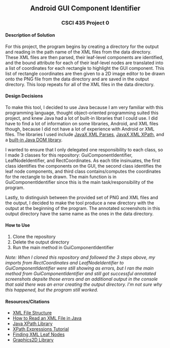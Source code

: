 <h2 style="text-align:center">Android GUI Component Identifier</h2>
<h3 style="text-align:center">CSCI 435 Project 0</h3>

<h4>Description of Solution</h4>

<p>For this project, the program begins by creating a directory for the output and reading in the path name of the XML files from the data directory. These XML files are then parsed, their leaf-level components are identified, and the bound attribute for each of their leaf-level nodes are translated into a list of coordinates for each rectangle to highlight the GUI component. This list of rectangle coordinates are then given to a 2D image editor to be drawn onto the PNG file from the data directory and are saved in the output directory. This loop repeats for all of the XML files in the data directory.</p>

<h4>Design Decisions</h4>

<p>To make this tool, I decided to use Java because I am very familiar with this programming language, thought object-oriented programming suited this project, and knew Java had a lot of built-in libraries that I could use. I did have to find a lot of information on some libraries, Android, and XML files though, because I did not have a lot of experience with Android or XML files. The libraries I used include <a href="https://docs.oracle.com/javase/8/docs/api/index.html?javax/xml/parsers/package-summary.html">JavaX XML Parses</a>, <a href="https://docs.oracle.com/javase/7/docs/api/javax/xml/xpath/package-summary.html">JavaX XML XPath</a>, and a <a href="https://docs.oracle.com/javase/8/docs/api/index.html?org/w3c/dom/package-summary.html">built-in Java DOM library</a>.</p> 

<p>I wanted to ensure that I only delegated one responsibility to each class, so I made 3 classes for this repository: GuiComponentIdentifier, LeafNodeIdentifier, and RectCoordinates. As each title insinuates, the first class identifies the components on the GUI, the second class identifies the leaf node components, and third class contains/computes the coordinates for the rectangle to be drawn. The main function is in GuiComponentIdentifier since this is the main task/responsibility of the program.</p>

<p>Lastly, to distinguish between the provided set of PNG and XML files and the output, I decided to make the tool produce a new directory with the output at the beginning of the program. The annotated screenshots in this output directory have the same name as the ones in the data directory.</p>

<h4>How to Use</h4>

<ol>
<li>Clone the repository</li>
<li>Delete the output directory</li>
<li>Run the main method in GuiComponentIdentifier</li>
</ol>

<p><em>Note: When I cloned this repository and followed the 3 steps above, my imports from RectCoordinates and LeafNodeIdentifier to GuiComponentIdentifier were still showing as errors, but I ran the main method from GuiComponentIdentifier and still got successful annotated screenshots depsite those errors and an additional output in the console that said there was an error creating the output directory. I'm not sure why this happened, but the program still worked.</em></p>

<h4>Resources/Citations</h4>

<ul>
<li><a href="https://www.w3schools.com/xml/xml_tree.asp">XML File Structure</a></li>
<li><a href="https://mkyong.com/java/how-to-read-xml-file-in-java-dom-parser/">How to Read an XML File in Java</a></li>
<li><a href="https://www.baeldung.com/java-xpath">Java XPath Library</a></li>
<li><a href="https://howtodoinjava.com/java/xml/java-xpath-expression-examples/">XPath Expressions Tutorial</a></li>
<li><a href="https://stackoverflow.com/questions/20783506/get-leaf-nodes-xml-parsing-in-java">Finding XML Leaf Nodes</a></li>
<li><a href="https://docs.oracle.com/javase/6/docs/api/java/awt/Graphics2D.html">Graphics2D Library</a></li>
</ul>
